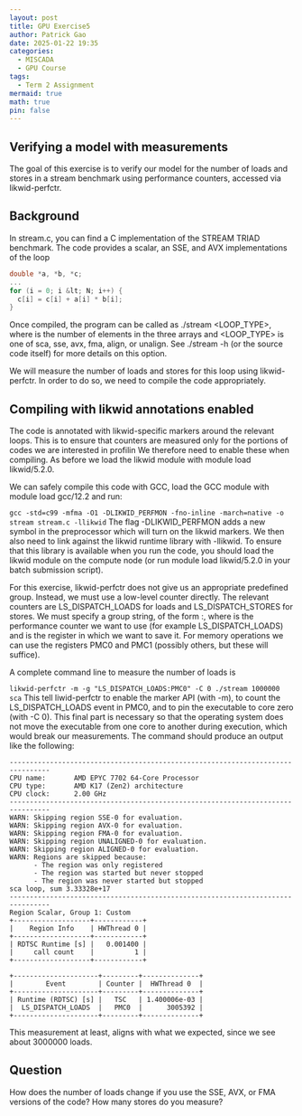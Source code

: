 ```yaml
---
layout: post
title: GPU Exercise5
author: Patrick Gao
date: 2025-01-22 19:35
categories:
  - MISCADA
  - GPU Course
tags:
  - Term 2 Assignment
mermaid: true
math: true
pin: false
---
```


## Verifying a model with measurements
The goal of this exercise is to verify our model for the number of loads and stores in a stream benchmark using performance counters, accessed via likwid-perfctr.

## Background
In stream.c, you can find a C implementation of the STREAM TRIAD benchmark. The code provides a scalar, an SSE, and AVX implementations of the loop
```c
double *a, *b, *c;
...
for (i = 0; i &lt; N; i++) {
  c[i] = c[i] + a[i] * b[i];
}
```
Once compiled, the program can be called as ./stream <N> <LOOP_TYPE>, where <N> is the number of elements in the three arrays and <LOOP_TYPE> is one of sca, sse, avx, fma, align, or unalign. See ./stream -h (or the source code itself) for more details on this option.

We will measure the number of loads and stores for this loop using likwid-perfctr. In order to do so, we need to compile the code appropriately.

## Compiling with likwid annotations enabled
The code is annotated with likwid-specific markers around the relevant loops. This is to ensure that counters are measured only for the portions of codes we are interested in profilin We therefore need to enable these when compiling. As before we load the likwid module with module load likwid/5.2.0.

We can safely compile this code with GCC, load the GCC module with module load gcc/12.2 and run:

`gcc -std=c99 -mfma -O1 -DLIKWID_PERFMON -fno-inline -march=native -o stream stream.c -llikwid`
The flag -DLIKWID_PERFMON adds a new symbol in the preprocessor which will turn on the likwid markers. We then also need to link against the likwid runtime library with -llikwid. To ensure that this library is available when you run the code, you should load the likwid module on the compute node (or run module load likwid/5.2.0 in your batch submission script).

For this exercise, likwid-perfctr does not give us an appropriate predefined group. Instead, we must use a low-level counter directly. The relevant counters are LS_DISPATCH_LOADS for loads and LS_DISPATCH_STORES for stores. We must specify a group string, of the form <counter>:<register>, where <counter> is the performance counter we want to use (for example LS_DISPATCH_LOADS) and <register> is the register in which we want to save it. For memory operations we can use the registers PMC0 and PMC1 (possibly others, but these will suffice).

A complete command line to measure the number of loads is

`likwid-perfctr -m -g "LS_DISPATCH_LOADS:PMC0" -C 0 ./stream 1000000 sca`
This tell liwid-perfctr to enable the marker API (with -m), to count the LS_DISPATCH_LOADS event in PMC0, and to pin the executable to core zero (with -C 0). This final part is necessary so that the operating system does not move the executable from one core to another during execution, which would break our measurements. The command should produce an output like the following:
```
--------------------------------------------------------------------------------
CPU name:       AMD EPYC 7702 64-Core Processor
CPU type:       AMD K17 (Zen2) architecture
CPU clock:      2.00 GHz
--------------------------------------------------------------------------------
WARN: Skipping region SSE-0 for evaluation.
WARN: Skipping region AVX-0 for evaluation.
WARN: Skipping region FMA-0 for evaluation.
WARN: Skipping region UNALIGNED-0 for evaluation.
WARN: Skipping region ALIGNED-0 for evaluation.
WARN: Regions are skipped because:
      - The region was only registered
      - The region was started but never stopped
      - The region was never started but stopped
sca loop, sum 3.33328e+17
--------------------------------------------------------------------------------
Region Scalar, Group 1: Custom
+-------------------+------------+
|    Region Info    | HWThread 0 |
+-------------------+------------+
| RDTSC Runtime [s] |   0.001400 |
|     call count    |          1 |
+-------------------+------------+
 
+---------------------+---------+--------------+
|        Event        | Counter |  HWThread 0  |
+---------------------+---------+--------------+
| Runtime (RDTSC) [s] |   TSC   | 1.400006e-03 |
|  LS_DISPATCH_LOADS  |   PMC0  |      3005392 |
+---------------------+---------+--------------+
```
This measurement at least, aligns with what we expected, since we see about 3000000 loads.

## Question
How does the number of loads change if you use the SSE, AVX, or FMA versions of the code?
How many stores do you measure?
